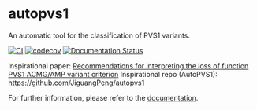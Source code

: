 # autopvs1
An automatic tool for the classification of PVS1 variants.

[![CI](https://github.com/bihealth/autopvs1/actions/workflows/main-ci.yml/badge.svg)](https://github.com/bihealth/autopvs1/actions/workflows/main-ci.yml)
[![codecov](https://codecov.io/gh/bihealth/autopvs1/graph/badge.svg?token=06u52wVN9f)](https://codecov.io/gh/bihealth/autopvs1)
[![Documentation Status](https://readthedocs.org/projects/autopvs1/badge/?version=latest)](https://autopvs1.readthedocs.io/en/latest/?badge=latest)

Inspirational paper: [Recommendations for interpreting the loss of function PVS1 ACMG/AMP variant criterion](https://www.ncbi.nlm.nih.gov/pmc/articles/PMC6185798/)
Inspirational repo (AutoPVS1): https://github.com/JiguangPeng/autopvs1

For further information, please refer to the [documentation](https://autopvs1.readthedocs.io/en/latest/).
